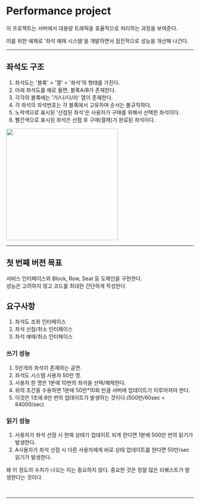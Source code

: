 # Performance project

이 프로젝트는 서버에서 대용량 트래픽을 효율적으로 처리하는 과정을 보여준다.

이를 위한 예제로 '좌석 예매 시스템'을 개발하면서 점진적으로 성능을 개선해 나간다.

<hr/>

## 좌석도 구조

1. 좌석도는 '블록' > '열' > '좌석'의 형태를 가진다.
1. 아래 좌석도를 예로 들면, 블록A/B가 존재한다.
1. 각각의 블록에는 '가/나/다/라' 열이 존재한다.
1. 각 좌석의 좌석번호는 각 블록에서 고유하며 순서는 불규칙하다.
1. 노락색으로 표시된 '선점된 좌석'은 사용자가 구매를 위해서 선택한 좌석이다.
1. 빨간색으로 표시된 좌석은 선점 후 구매(결제)가 완료된 좌석이다.

<img src="./seatmap_structure.png"  height="300px"></img>

<hr/>

## 첫 번째 버전 목표

서비스 인터페이스와 Block, Row, Seat 등 도메인을 구현한다. <br/>
성능은 고려하지 않고 코드를 최대한 간단하게 작성한다.

## 요구사항

1. 좌석도 조회 인터페이스
1. 좌석 선점/취소 인터페이스
1. 좌석 예매/취소 인터페이스

### 쓰기 성능

1. 5만개의 좌석이 존재하는 공연.
1. 좌석도 시스템 사용자 50만 명.
1. 사용자 한 명은 1분에 10번의 좌석을 선택/해제한다.
1. 위의 조건을 수용하면 1분에 50만\*10회 만큼 서버에 업데이트가 이루어져야 한다.
1. 이것은 1초에 8만 번의 업데이트가 발생하는 것이다.(500만/60sec = 84000/sec)
   <br/>

### 읽기 성능

1. 사용자가 좌석 선점 시 현재 상태가 업데이트 되게 한다면 1분에 500만 번의 읽기가 발생한다.
1. A사용자가 좌석 선점 시 다른 사용자에게 바로 상태 업데이트를 한다면 50만/sec 읽기가 발생한다.

왜 이 정도의 수치가 나오는 지는 중요하지 않다. 중요한 것은 정말 많은 리퀘스트가 발생한다는 것이다.

<br/>
<hr/>
